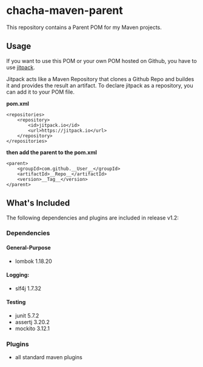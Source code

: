 # chacha-maven-parent
This repository contains a Parent POM for my Maven projects.

## Usage
If you want to use this POM or your own POM hosted on Github, you have to use [jitpack](https://jitpack.io/).

Jitpack acts like a Maven Repository that clones a Github Repo and buildes it and provides the result an artifact.
To declare jitpack as a repository, you can add it to your POM file.

**pom.xml**
```
<repositories>
    <repository>
        <id>jitpack.io</id>
        <url>https://jitpack.io</url>
    </repository>
</repositories>
```
**then add the parent to the pom.xml**
```
<parent>
    <groupId>com.github.__User__</groupId>
    <artifactId>__Repo__</artifactId>
    <version>__Tag__</version>
</parent>
```

## What's Included
The following dependencies and plugins are included in release v1.2:
### Dependencies
#### General-Purpose
- lombok 1.18.20

#### Logging:
- slf4j 1.7.32

#### Testing
- junit 5.7.2
- assertj 3.20.2
- mockito 3.12.1

### Plugins
- all standard maven plugins